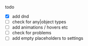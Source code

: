 todo

- [x] add dnd
- [ ] check for any|object types
- [ ] add animations / hovers etc
- [ ] check for problems
- [ ] add empty placeholders to settings
